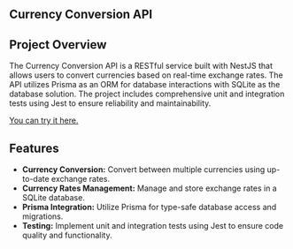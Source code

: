 ## **Currency Conversion API**

## **Project Overview**

The Currency Conversion API is a RESTful service built with NestJS that allows users to convert currencies based on real-time exchange rates. The API utilizes Prisma as an ORM for database interactions with SQLite as the database solution. The project includes comprehensive unit and integration tests using Jest to ensure reliability and maintainability.

[You can try it here.](https://currency-converter-backend-imfj.onrender.com/docs)


## **Features**

- **Currency Conversion:** Convert between multiple currencies using up-to-date exchange rates.
- **Currency Rates Management:** Manage and store exchange rates in a SQLite database.
- **Prisma Integration:** Utilize Prisma for type-safe database access and migrations.
- **Testing:** Implement unit and integration tests using Jest to ensure code quality and functionality.
